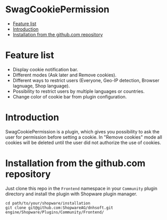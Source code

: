 # SwagCookiePermission

- [Feature list](#feature-list)
- [Introduction](#introduction)
- [Installation from the github.com repository](#installation-from-the-github.com-repository)

# Feature list

* Display cookie notification bar.
* Different modes (Ask later and Remove cookies).
* Different ways to restrict users (Everyone, Geo-IP detection, Browser lagnuage, Shop language).
* Possibility to restrict users by multiple languages or countries.
* Change color of cookie bar from plugin configuration.

# Introduction
SwagCookiePermission is a plugin, which gives you possibility to ask the user for permission before setting a cookie. In "Remove cookies" mode all cookies will be deleted until the user did not authorize the use of cookies.

# Installation from the github.com repository
Just clone this repo in the `Frontend` namespace in your `Community` plugin directory and install the plugin with Shopware plugin manager.

    cd path/to/your/shopware/installation
    git clone git@github.com:ShopwareAG/dnhsoft.git engine/Shopware/Plugins/Community/Frontend/